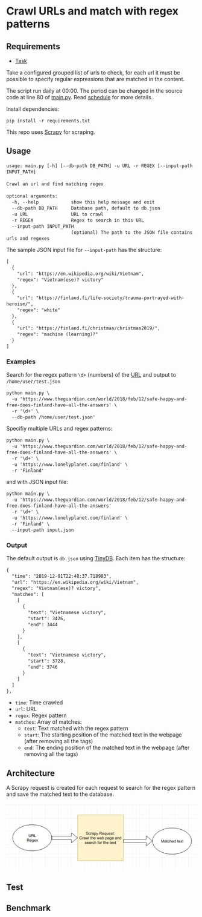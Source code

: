 # Crawl URLs and match with regex patterns

## Requirements
- [Task](./cand_prog_task.md)

Take a configured grouped list of urls to check, for each url it must be possible to specify regular expressions that are matched in the content.

The script run daily at 00:00. The period can be changed in the source code at line 80 of [main.py](./main.py). Read [schedule](https://schedule.readthedocs.io/en/stable/index.html) for more details.

Install dependencies:
```
pip install -r requirements.txt
```

This repo uses [Scrapy](https://scrapy.org/) for scraping.

## Usage
```
usage: main.py [-h] [--db-path DB_PATH] -u URL -r REGEX [--input-path INPUT_PATH]

Crawl an url and find matching regex

optional arguments:
  -h, --help            show this help message and exit
  --db-path DB_PATH     Database path, default to db.json
  -u URL                URL to crawl
  -r REGEX              Regex to search in this URL
  --input-path INPUT_PATH
                        (optional) The path to the JSON file contains urls and regexes
```

The sample JSON input file for `--input-path` has the structure:
```
[
  {
    "url": "https://en.wikipedia.org/wiki/Vietnam",
    "regex": "Vietnam(ese)? victory"
  },
  {
    "url": "https://finland.fi/life-society/trauma-portrayed-with-heroism/",
    "regex": "white"
  },
  {
    "url": "https://finland.fi/christmas/christmas2019/",
    "regex": "machine (learning)?"
  }
]

```

### Examples

Search for the regex pattern `\d+` (numbers) of the [URL](https://www.theguardian.com/world/2018/feb/12/safe-happy-and-free-does-finland-have-all-the-answers) and output to `/home/user/test.json`
```
python main.py \
  -u 'https://www.theguardian.com/world/2018/feb/12/safe-happy-and-free-does-finland-have-all-the-answers' \
  -r '\d+' \
  --db-path /home/user/test.json'
```

Specifiy multiple URLs and regex patterns:
```
python main.py \
  -u 'https://www.theguardian.com/world/2018/feb/12/safe-happy-and-free-does-finland-have-all-the-answers' \
  -r '\d+' \
  -u 'https://www.lonelyplanet.com/finland' \
  -r 'Finland'
```

and with JSON input file:
```
python main.py \
  -u 'https://www.theguardian.com/world/2018/feb/12/safe-happy-and-free-does-finland-have-all-the-answers'
  -r '\d+' \
  -u 'https://www.lonelyplanet.com/finland' \
  -r 'Finland' \
  --input-path input.json
```

### Output

The default output is `db.json` using [TinyDB](https://tinydb.readthedocs.io/en/latest/). Each item has the structure:
```
{
  "time": "2019-12-01T22:48:37.718983",
  "url": "https://en.wikipedia.org/wiki/Vietnam",
  "regex": "Vietnam(ese)? victory",
  "matches": [
    [
      {
        "text": "Vietnamese victory",
        "start": 3426,
        "end": 3444
      }
    ],
    [
      {
        "text": "Vietnamese victory",
        "start": 3728,
        "end": 3746
      }
    ]
  ]
},
```

- `time`: Time crawled
- `url`: URL
- `regex`: Regex pattern
- `matches`: Array  of matches:
  + `text`: Text matched with the regex pattern
  + `start`: The starting position of the matched text in the webpage (after removing all the tags)
  + `end`: The ending position of the matched text in the webpage (after removing all the tags)

## Architecture

A Scrapy request is created for each request to search for the regex pattern and save the matched text to the database.

![Structure](./structure.jpg)

## Test

## Benchmark
